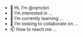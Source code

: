 - 👋 Hi, I’m @rqmcbri
- 👀 I’m interested in ...
- 🌱 I’m currently learning ...
- 💞️ I’m looking to collaborate on ...
- 📫 How to reach me ...

<!---
rqmcbri/rqmcbri is a ✨ special ✨ repository because its `README.md` (this file) appears on your GitHub profile.
You can click the Preview link to take a look at your changes.
--->
